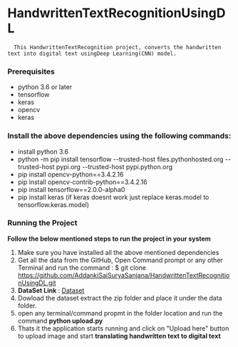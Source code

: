 # HandwrittenTextRecognitionUsingDL

      This HandwrittenTextRecognition project, converts the handwritten text into digital text usingDeep Learning(CNN) model.  

### Prerequisites

* python 3.6 or later
* tensorflow
* keras
* opencv
* keras

### Install the above dependencies using the following commands:
* install python 3.6
* python -m pip install tensorflow --trusted-host files.pythonhosted.org --trusted-host pypi.org --trusted-host pypi.python.org
* pip install opencv-python==3.4.2.16
* pip install opencv-contrib-python==3.4.2.16
* pip install tensorflow==2.0.0-alpha0
* pip install keras (if keras doesnt work just replace keras.model to tensorflow.keras.model)

### Running the Project
**Follow the below mentioned steps to run the project in your system**

1. Make sure you have installed all the above mentioned dependencies
2. Get all the data from the GitHub, Open Command prompt or any other Terminal and run the command : 
  $ git clone https://github.com/AddankiSaiSuryaSanjana/HandwrittenTextRecognitionUsingDL.git
3. **DataSet Link** : [Dataset](https://fki.tic.heia-fr.ch/databases/iam-handwriting-database)
4. Dowload the dataset extract the zip folder and place it under the data folder.
5. open any terminal/command propmt in the folder location and run the command **python upload.py**
6. Thats it the application starts running and click on "Upload here" button to upload image and start **translating handwritten text to digital text**



